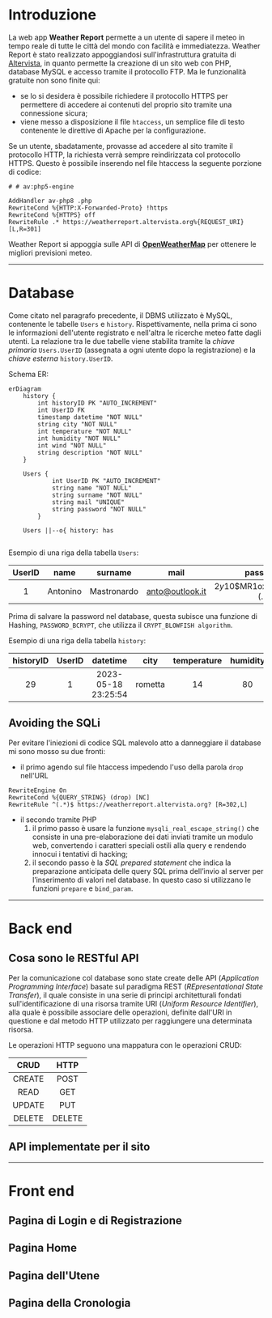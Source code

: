 # Introduzione
La web app **Weather Report** permette a un utente di sapere il meteo in tempo reale di tutte le città del mondo con facilità e immediatezza.
Weather Report è stato realizzato appoggiandosi sull'infrastruttura gratuita di [Altervista](https://it.altervista.org/), in quanto permette la creazione di un sito web con PHP, database MySQL e accesso tramite il protocollo FTP. Ma le funzionalità gratuite non sono finite qui:
- se lo si desidera è possibile richiedere il protocollo HTTPS per permettere di accedere ai contenuti del proprio sito tramite una connessione sicura;
- viene messo a disposizione il file ```htaccess```, un semplice file di testo contenente le direttive di Apache per la configurazione.

Se un utente, sbadatamente, provasse ad accedere al sito tramite il protocollo HTTP, la richiesta verrà sempre reindirizzata col protocollo HTTPS.
Questo è possibile inserendo nel file htaccess la seguente porzione di codice:

```
# # av:php5-engine

AddHandler av-php8 .php
RewriteCond %{HTTP:X-Forwarded-Proto} !https
RewriteCond %{HTTPS} off
RewriteRule .* https://weatherreport.altervista.org%{REQUEST_URI} [L,R=301]
```

Weather Report si appoggia sulle API di [**OpenWeatherMap**](https://openweathermap.org/) per ottenere le migliori previsioni meteo.

---

# Database
Come citato nel paragrafo precedente, il DBMS utilizzato è MySQL, contenente le tabelle ```Users``` e ```history```. Rispettivamente, nella prima ci sono le informazioni dell'utente registrato e nell'altra le ricerche meteo fatte dagli utenti.
La relazione tra le due tabelle viene stabilita tramite la _chiave primaria_ ```Users.UserID``` (assegnata a ogni utente dopo la registrazione) e la _chiave esterna_ ```history.UserID```.

Schema ER:
```mermaid
erDiagram
    history {
        int historyID PK "AUTO_INCREMENT"
        int UserID FK
        timestamp datetime "NOT NULL"
        string city "NOT NULL"
        int temperature "NOT NULL"
        int humidity "NOT NULL"
        int wind "NOT NULL"
        string description "NOT NULL"
    }

	Users {
	        int UserID PK "AUTO_INCREMENT"
	        string name "NOT NULL"
	        string surname "NOT NULL"
	        string mail "UNIQUE"
	        string password "NOT NULL"
	    }

	Users ||--o{ history: has


```


Esempio di una riga della tabella ```Users```:

|   UserID  |   name  |  surname | mail | password |
|:---------:|:-------:|:------:|:------:|:------:|
|   1  |   Antonino  |    Mastronardo  | anto@outlook.it | $2y$10$MR1oxSbKeVGjxlr7 (...)

Prima di salvare la password nel database, questa subisce una funzione di Hashing, ```PASSWORD_BCRYPT```, che utilizza il ```CRYPT_BLOWFISH algorithm```.

Esempio di una riga della tabella ```history```:

| historyID | UserID |  datetime               | city    | temperature | humidity | wind | description  |
|:---------:|:------:|:-----------------------:|:-------:|:-----------:|:--------:|:----:|:------------:|
|   29      |   1    |    2023-05-18 23:25:54  | rometta | 14          | 80       | 1    | broken clouds| 


## Avoiding the SQLi
Per evitare l'iniezioni di codice SQL malevolo atto a danneggiare il database mi sono mosso su due fronti:
- il primo agendo sul file htaccess impedendo l'uso della parola ```drop``` nell'URL
```
RewriteEngine On
RewriteCond %{QUERY_STRING} (drop) [NC]
RewriteRule ^(.*)$ https://weatherreport.altervista.org? [R=302,L]
```
- il secondo tramite PHP
  1) il primo passo è usare la funzione ```mysqli_real_escape_string()``` che consiste in una pre-elaborazione dei dati inviati tramite un modulo web, convertendo i caratteri speciali ostili alla query e rendendo innocui i tentativi di hacking;
  2) il secondo passo è la _SQL prepared statement_ che indica la preparazione anticipata delle query SQL prima dell’invio al server per l’inserimento di valori nel database.
     In questo caso si utilizzano le funzioni ```prepare``` e ```bind_param```.

---

# Back end
## Cosa sono le RESTful API
Per la comunicazione col database sono state create delle API (_Application Programming Interface_) basate sul paradigma REST (_REpresentational State Transfer_), il quale consiste in una serie di principi architetturali fondati sull'identificazione di una risorsa tramite URI (_Uniform Resource Identifier_), alla quale  è possibile associare delle operazioni, definite dall'URI in questione e dal metodo HTTP utilizzato per raggiungere una determinata risorsa.

Le operazioni HTTP seguono una mappatura con le operazioni CRUD: 

| CRUD   | HTTP   |
|:------:|:------:|
| CREATE | POST   |
| READ   | GET    |
| UPDATE | PUT    |
| DELETE | DELETE |


## API implementate per il sito


---

# Front end
## Pagina di Login e di Registrazione
## Pagina Home
## Pagina dell'Utene
## Pagina della Cronologia


